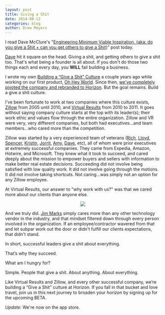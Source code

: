 ```yaml
---
layout: post
title: Giving a Shit
date: 2014-08-12
categories: blog
author: Drew Meyers
---
```


I read Dave McClure's "<a href="https://medium.com/@davemcclure/engineering-minimum-viable-inspiration-5e4a776aecdb">Engineering Minimum Viable Inspiration. (aka: do you give a Shit + can you get others to give a Shit)</a>" post today.

<a href="https://twitter.com/davemcclure">Dave</a> hit it square on the head. Giving a shit, and getting others to give a shit too. That's what being a founder is all about. If you don't do those two things each and every day, you <strong>WILL</strong> fail building a business.

I wrote my own [Building a “Give a Shit” Culture](http://blog.ohheyworld.com/the-give-a-shit-culture/) a couple years ago while working on our first product, [Oh Hey World](http://www.ohheyworld.com). Since then, [we've completely pivoted the company and rebranded to Horizon](http://www.horizonapp.co/blog/horizon-missed-connections). But the goal remains. Build a give a shit culture.

I've been fortunate to work at two companies where this culture exists, [Zillow](http://www.zillow.com) from 2005 until 2010, and [Virtual Results](http://virtualresults.com/) from 2010 to 2011. It goes without saying company culture starts at the top with its leader(s); their work ethic and values flow through the entire organization. Zillow and VR were very, very different companies, but both had executives...and team members...who cared more than the competition.

Zillow was started by a very experienced team of veterans ([Rich](https://twitter.com/rich_barton), [Lloyd](https://twitter.com/LloydFrink), [Spencer](https://www.twitter.com/spencerrascoff), [Kristin](https://twitter.com/kacker), [Jorrit](https://www.linkedin.com/pub/jorrit-van-der-meulen/1/34/b5a), [Amy](https://twitter.com/amybo), [Dave](https://twitter.com/davebei), etc), all of whom were prior executives at extremely successful companies. They came from Expedia, Amazon, Hotwire, and Microsoft. They knew what it took to succeed, and cared deeply about the mission to empower buyers and sellers with information to make better real estate decisions. Succeeding did not involve being satisfied with low quality work. It did not involve going through the motions. It did not involve taking shortcuts. Not caring...was simply not an option for any Zillow employee.

At Virtual Results, our answer to "why work with us?" was that we cared more about our clients than anyone else.

<p align="center"><img src="http://www.horizonapp.co/assets/blog-2014-08-12-virtual-results-care.png"></p>

And we truly did. [Jim Marks](https://twitter.com/jimmarks) simply cares more than any other technology vendor in the industry, and that mindset filtered down through every person involved in the organization. If an employee/contractor wavered from that and let subpar work out the door or didn't fulfill our clients expectations, that didn't stand.

In short, successful leaders give a shit about everything.

That’s why they succeed.

What am I hungry for?

Simple. People that give a shit. About anything. About everything.

Like Virtual Results and Zillow, and every other successful company, we’re building a “Give a Shit” culture at Horizon. If you fall in that bucket and love travel, join us in this next journey to broaden your <em>horizon</em> by signing up for the upcoming BETA.

<em>Update:</em> We're now on the app store.